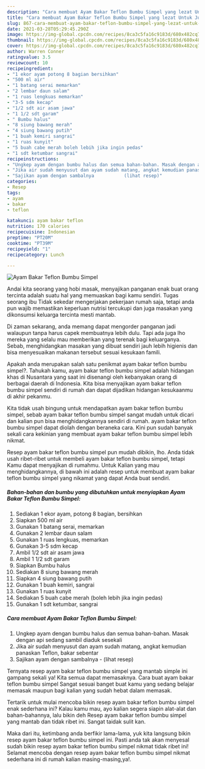 ```yaml
---
description: "Cara membuat Ayam Bakar Teflon Bumbu Simpel yang lezat Untuk Jualan"
title: "Cara membuat Ayam Bakar Teflon Bumbu Simpel yang lezat Untuk Jualan"
slug: 867-cara-membuat-ayam-bakar-teflon-bumbu-simpel-yang-lezat-untuk-jualan
date: 2021-03-28T05:29:45.290Z
image: https://img-global.cpcdn.com/recipes/8ca3c5fa16c9183d/680x482cq70/ayam-bakar-teflon-bumbu-simpel-foto-resep-utama.jpg
thumbnail: https://img-global.cpcdn.com/recipes/8ca3c5fa16c9183d/680x482cq70/ayam-bakar-teflon-bumbu-simpel-foto-resep-utama.jpg
cover: https://img-global.cpcdn.com/recipes/8ca3c5fa16c9183d/680x482cq70/ayam-bakar-teflon-bumbu-simpel-foto-resep-utama.jpg
author: Warren Conner
ratingvalue: 3.5
reviewcount: 10
recipeingredient:
- "1 ekor ayam potong 8 bagian bersihkan"
- "500 ml air"
- "1 batang serai memarkan"
- "2 lembar daun salam"
- "1 ruas lengkuas memarkan"
- "3-5 sdm kecap"
- "1/2 sdt air asam jawa"
- "1 1/2 sdt garam"
- " Bumbu halus"
- "8 siung bawang merah"
- "4 siung bawang putih"
- "1 buah kemiri sangrai"
- "1 ruas kunyit"
- "5 buah cabe merah boleh lebih jika ingin pedas"
- "1 sdt ketumbar sangrai"
recipeinstructions:
- "Ungkep ayam dengan bumbu halus dan semua bahan-bahan. Masak dengan api sedang sambil diaduk sesekali"
- "Jika air sudah menyusut dan ayam sudah matang, angkat kemudian panaskan Teflon, bakar sebentar"
- "Sajikan ayam dengan sambalnya           (lihat resep)"
categories:
- Resep
tags:
- ayam
- bakar
- teflon

katakunci: ayam bakar teflon 
nutrition: 170 calories
recipecuisine: Indonesian
preptime: "PT20M"
cooktime: "PT39M"
recipeyield: "1"
recipecategory: Lunch

---
```



![Ayam Bakar Teflon Bumbu Simpel](https://img-global.cpcdn.com/recipes/8ca3c5fa16c9183d/680x482cq70/ayam-bakar-teflon-bumbu-simpel-foto-resep-utama.jpg)

Andai kita seorang yang hobi masak, menyajikan panganan enak buat orang tercinta adalah suatu hal yang memuaskan bagi kamu sendiri. Tugas seorang ibu Tidak sekedar mengerjakan pekerjaan rumah saja, tetapi anda pun wajib memastikan keperluan nutrisi tercukupi dan juga masakan yang dikonsumsi keluarga tercinta mesti mantab.

Di zaman  sekarang, anda memang dapat mengorder panganan jadi walaupun tanpa harus capek membuatnya lebih dulu. Tapi ada juga lho mereka yang selalu mau memberikan yang terenak bagi keluarganya. Sebab, menghidangkan masakan yang dibuat sendiri jauh lebih higienis dan bisa menyesuaikan makanan tersebut sesuai kesukaan famili. 



Apakah anda merupakan salah satu penikmat ayam bakar teflon bumbu simpel?. Tahukah kamu, ayam bakar teflon bumbu simpel adalah hidangan khas di Nusantara yang saat ini disenangi oleh kebanyakan orang di berbagai daerah di Indonesia. Kita bisa menyajikan ayam bakar teflon bumbu simpel sendiri di rumah dan dapat dijadikan hidangan kesukaanmu di akhir pekanmu.

Kita tidak usah bingung untuk mendapatkan ayam bakar teflon bumbu simpel, sebab ayam bakar teflon bumbu simpel sangat mudah untuk dicari dan kalian pun bisa menghidangkannya sendiri di rumah. ayam bakar teflon bumbu simpel dapat diolah dengan beraneka cara. Kini pun sudah banyak sekali cara kekinian yang membuat ayam bakar teflon bumbu simpel lebih nikmat.

Resep ayam bakar teflon bumbu simpel pun mudah dibikin, lho. Anda tidak usah ribet-ribet untuk membeli ayam bakar teflon bumbu simpel, tetapi Kamu dapat menyajikan di rumahmu. Untuk Kalian yang mau menghidangkannya, di bawah ini adalah resep untuk membuat ayam bakar teflon bumbu simpel yang nikamat yang dapat Anda buat sendiri.

<!--inarticleads1-->

##### Bahan-bahan dan bumbu yang dibutuhkan untuk menyiapkan Ayam Bakar Teflon Bumbu Simpel:

1. Sediakan 1 ekor ayam, potong 8 bagian, bersihkan
1. Siapkan 500 ml air
1. Gunakan 1 batang serai, memarkan
1. Gunakan 2 lembar daun salam
1. Gunakan 1 ruas lengkuas, memarkan
1. Gunakan 3-5 sdm kecap
1. Ambil 1/2 sdt air asam jawa
1. Ambil 1 1/2 sdt garam
1. Siapkan  Bumbu halus
1. Sediakan 8 siung bawang merah
1. Siapkan 4 siung bawang putih
1. Gunakan 1 buah kemiri, sangrai
1. Gunakan 1 ruas kunyit
1. Sediakan 5 buah cabe merah (boleh lebih jika ingin pedas)
1. Gunakan 1 sdt ketumbar, sangrai




<!--inarticleads2-->

##### Cara membuat Ayam Bakar Teflon Bumbu Simpel:

1. Ungkep ayam dengan bumbu halus dan semua bahan-bahan. Masak dengan api sedang sambil diaduk sesekali
1. Jika air sudah menyusut dan ayam sudah matang, angkat kemudian panaskan Teflon, bakar sebentar
1. Sajikan ayam dengan sambalnya -           (lihat resep)




Ternyata resep ayam bakar teflon bumbu simpel yang mantab simple ini gampang sekali ya! Kita semua dapat memasaknya. Cara buat ayam bakar teflon bumbu simpel Sangat sesuai banget buat kamu yang sedang belajar memasak maupun bagi kalian yang sudah hebat dalam memasak.

Tertarik untuk mulai mencoba bikin resep ayam bakar teflon bumbu simpel enak sederhana ini? Kalau kamu mau, ayo kalian segera siapin alat-alat dan bahan-bahannya, lalu bikin deh Resep ayam bakar teflon bumbu simpel yang mantab dan tidak ribet ini. Sangat taidak sulit kan. 

Maka dari itu, ketimbang anda berfikir lama-lama, yuk kita langsung bikin resep ayam bakar teflon bumbu simpel ini. Pasti anda tak akan menyesal sudah bikin resep ayam bakar teflon bumbu simpel nikmat tidak ribet ini! Selamat mencoba dengan resep ayam bakar teflon bumbu simpel nikmat sederhana ini di rumah kalian masing-masing,ya!.

